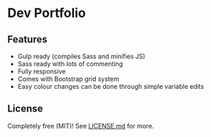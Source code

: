 # Dev Portfolio

## Features

* Gulp ready (compiles Sass and minifies JS)
* Sass ready with lots of commenting
* Fully responsive
* Comes with Bootstrap grid system
* Easy colour changes can be done through simple variable edits


## License

Completely free (MIT)! See [LICENSE.md](LICENSE.md) for more.
